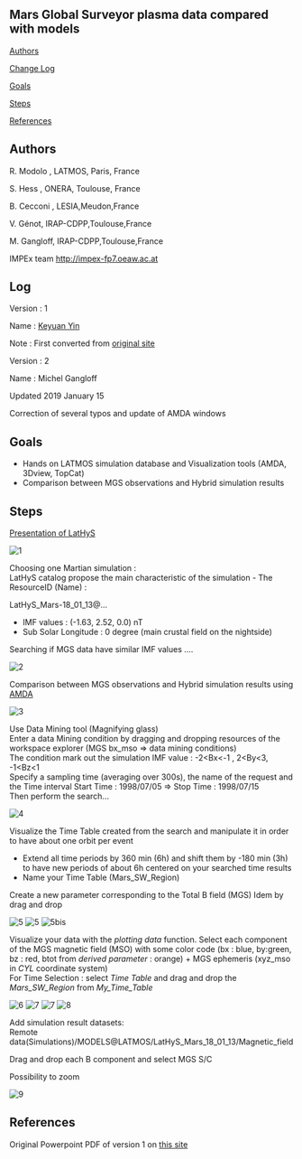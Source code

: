 ## Mars Global Surveyor plasma data compared with models

[Authors](#Authors)

[Change Log](#Log)

[Goals](#Goals)

[Steps](#Steps)

[References](#References)

## Authors

R. Modolo , LATMOS, Paris, France

S. Hess , ONERA, Toulouse, France

B. Cecconi , LESIA,Meudon,France

V. Génot, IRAP-CDPP,Toulouse,France 

M. Gangloff, IRAP-CDPP,Toulouse,France 

IMPEx team  http://impex-fp7.oeaw.ac.at  

## Log

Version : 1

Name : [Keyuan Yin](https://github.com/megadiesel705)

Note : First converted from [original site](http://typhon.obspm.fr/VESPA-tutorials/docs/Tuto-MGS-LATHYS.pdf)

Version : 2

Name : Michel Gangloff

Updated 2019 January 15 

Correction of several typos and update of AMDA windows

## Goals

* Hands on LATMOS simulation database and Visualization tools (AMDA, 3Dview, TopCat)
* Comparison between MGS observations and Hybrid simulation results


## Steps

[Presentation of LatHyS](hbp://impex.latmos.ipsl.fr)  

<img src="./img/1_.png" alt="1">

Choosing one Martian simulation :  
LatHyS catalog propose the main characteristic of the simulation - The ResourceID (Name) :  

LatHyS_Mars-18_01_13@...  

- IMF values : (-1.63, 2.52, 0.0) nT  
- Sub Solar Longitude : 0 degree (main crustal field on the nightside)   

Searching if MGS data have similar IMF values ....   

<img src="./img/2_.png" alt="2">

Comparison between MGS observations and Hybrid simulation results using [AMDA](http://amda.cdpp.eu)  

<img src="./img/3_.png" alt="3">

Use Data Mining tool (Magnifying glass)  
Enter a data Mining condition by dragging and dropping resources of the workspace explorer (MGS bx_mso => data mining conditions)  
The condition mark out the simulation IMF value : -2<Bx<-1 , 2<By<3, -1<Bz<1  
Specify a sampling time (averaging over 300s), the name of the request and the Time interval Start Time : 1998/07/05 => Stop Time : 1998/07/15  
Then perform the search...  

<img src="./img/Diapo1.png" alt="4">

Visualize the Time Table created from the search and manipulate it in order to have about one orbit per event  

* Extend all time periods by 360 min (6h) and shift them by -180 min (3h) to have new periods of about 6h centered on your searched time results  
* Name your Time Table (Mars\_SW\_Region)  

Create a new parameter corresponding to the Total B field (MGS) Idem by drag and drop  

<img src="./img/5_.png" alt="5">
<img src="./img/manage_timeTable.png" alt="5">
<img src="./img/create_modifiy_param.png" alt="5bis">

Visualize your data with the *plotting data* function. Select each component of the MGS magnetic field (MSO) with some color code (bx : blue, by:green, bz : red, btot from *derived parameter* : orange) + MGS ephemeris (xyz_mso in *CYL* coordinate system)  
For Time Selection : select *Time Table* and drag and drop the *Mars\_SW\_Region* from *My\_Time\_Table*  

<img src="./img/param_select_plot.png" alt="6">

<img src="./img/7_.png" alt="7">
<img src="./img/plot_amda.png" alt="7">

<img src="./img/8_.png" alt="8">

Add simulation result datasets:  
Remote data(Simulations)/MODELS@LATMOS/LatHyS_Mars_18_01_13/Magnetic_field 

Drag and drop each B component and select MGS S/C  


Possibility to zoom  

<img src="./img/9_.png" alt="9">

## References

Original Powerpoint PDF of version 1 on [this site](http://typhon.obspm.fr/VESPA-tutorials/docs/Tuto-MGS-LATHYS.pdf)
  




